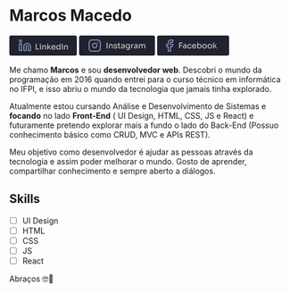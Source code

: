 # Marcos Macedo

[![Linkedin Badge](https://raw.githubusercontent.com/marcosmacedoo/marcosmacedoo/main/assets/link-linkedin.png)](https://www.linkedin.com/in/marcos-macedoo/) 
[![Instagram Badge](https://raw.githubusercontent.com/marcosmacedoo/marcosmacedoo/main/assets/link-instagram.png)](https://www.instagram.com/_marcosmacedoo/)
[![Instagram Badge](https://raw.githubusercontent.com/marcosmacedoo/marcosmacedoo/main/assets/link-facebook.png)](https://www.facebook.com/profile.php?id=100003243592507) 

<p>Me chamo <strong>Marcos</strong> e sou <strong>desenvolvedor web</strong>. Descobri o mundo da programação em 2016 quando entrei para o curso técnico em informática no IFPI, e isso abriu o mundo da tecnologia que jamais tinha explorado.</p>

<p>Atualmente estou cursando Análise e Desenvolvimento de Sistemas e <strong>focando</strong> no lado <strong>Front-End</strong> ( UI Design, HTML, CSS, JS e React) e futuramente pretendo explorar mais a fundo o lado do Back-End (Possuo conhecimento básico como CRUD, MVC e APIs REST).</p>

<p>Meu objetivo como desenvolvedor é ajudar as pessoas através da tecnologia e assim poder melhorar o mundo. Gosto de aprender, compartilhar conhecimento e sempre aberto a diálogos.</p>

## Skills

- [ ] UI Design
- [ ] HTML
- [ ] CSS
- [ ] JS
- [ ] React

Abraços 🤓🤘